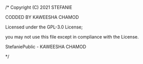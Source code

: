 /* Copyright (C) 2021 STEFANIE

CODDED BY KAWEESHA CHAMOD

Licensed under the  GPL-3.0 License;

you may not use this file except in compliance with the License.

StefaniePublic - KAWEESHA CHAMOD

*/
